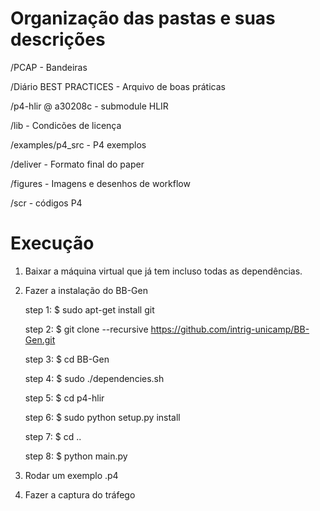 # Organização das pastas e suas descrições

/PCAP - Bandeiras

/Diário BEST PRACTICES - Arquivo de boas práticas

/p4-hlir @ a30208c - submodule HLIR

/lib - Condicões de licença

/examples/p4_src - P4 exemplos

/deliver - Formato final do paper

/figures - Imagens e desenhos de workflow

/scr - códigos P4


# Execução

1. Baixar a máquina virtual que já tem incluso todas as dependências.
2. Fazer a instalação do BB-Gen

    step 1: $ sudo apt-get install git

    step 2: $ git clone --recursive https://github.com/intrig-unicamp/BB-Gen.git

    step 3: $ cd BB-Gen

    step 4: $ sudo ./dependencies.sh

    step 5: $ cd p4-hlir

    step 6: $ sudo python setup.py install

    step 7: $ cd ..

    step 8: $ python main.py

3. Rodar um exemplo .p4
4. Fazer a captura do tráfego
